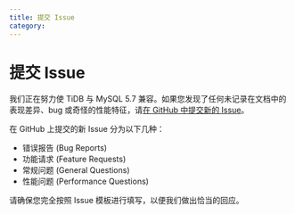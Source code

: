 ```yaml
---
title: 提交 Issue
category: 
---
```


# 提交 Issue

我们正在努力使 TiDB 与 MySQL 5.7 兼容。如果您发现了任何未记录在文档中的表现差异、bug 或奇怪的性能特征，请[在 GitHub 中提交新的 Issue](https://github.com/pingcap/tidb/issues)。

在 GitHub 上提交的新 Issue 分为以下几种：

- 错误报告 (Bug Reports)
- 功能请求 (Feature Requests)
- 常规问题 (General Questions)
- 性能问题 (Performance Questions)

请确保您完全按照 Issue 模板进行填写，以便我们做出恰当的回应。
